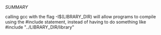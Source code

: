 *SUMMARY*

calling gcc with the flag -I$(LIBRARY_DIR) will allow programs to compile using the #include <library>
statement, instead of having to do something like #include "../LIBRARY_DIR/library"
